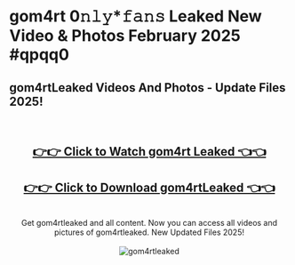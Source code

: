 # gom4rt 0𝚗𝚕𝚢*𝚏𝚊𝚗𝚜 Leaked New Video & Photos February 2025 #qpqq0

<h2>gom4rtLeaked Videos And Photos - Update Files 2025!</h2>
<br>
<div align="center">
<h2><a href="https://mediaupload.pro?title=gom4rt&ref=11F" rel="nofollow">👉👉 Click to Watch gom4rt Leaked 👈👈</a></h2>
<h2><a href="https://mediaupload.pro?title=gom4rt&ref=11F" rel="nofollow">👉👉 Click to Download gom4rtLeaked 👈👈</a></h2>
<br>
Get gom4rtleaked and all content. Now you can access all videos and pictures of gom4rtleaked. New Updated Files 2025!
<br>
<br>
<a href="https://mediaupload.pro?title=gom4rt&ref=11F" rel="nofollow" data-target="animated-image.originalLink"><img src="https://i.ibb.co/Gkj2r4b/banner.png" alt="gom4rtleaked" style="max-width: 100%; display: inline-block;" data-target="animated-image.originalImage"></a>
</div>
<br>

